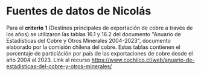 # Fuentes de datos de Nicolás

Para el **criterio 1** (Destinos principales de exportación de cobre a través de los años) se
utilizaron las tablas 16.1 y 16.2 del documento "Anuario de Estadísticas del Cobre y Otros Minerales 2004-2023", documento elaborado por la comisión chilena del cobre. Estas tablas contienen el porcentaje de particiáción por país de las exportaciones de cobre desde el año 2004 al 2023. Link al recurso https://www.cochilco.cl/web/anuario-de-estadisticas-del-cobre-y-otros-minerales/ 
